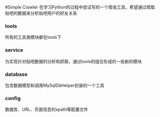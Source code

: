 #Simple Crawler
在学习Python的过程中尝试写的一个爬虫工具，希望通过爬取贴吧的数据来分析贴吧用户的好友关系

### tools
所有的工具类模块都在tools下

### service
为实现针对贴吧数据的分析和抓取，通过tools的组合形成的一些新的模块

### database
包含数据模型和调用MySqlDbHelper封装的一个工具

### config
数据库、URL、页面信息的xpath等配置文件